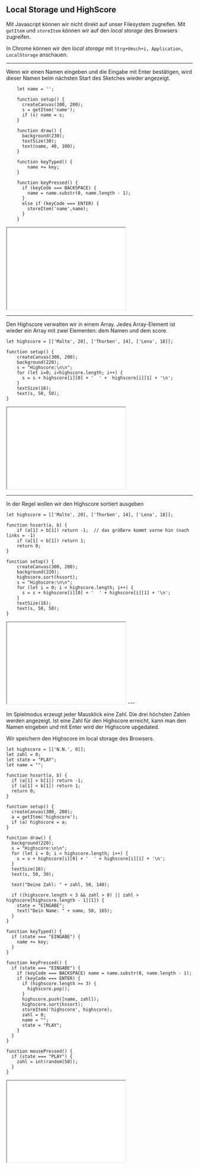 ## Local Storage und HighScore

Mit Javascript können wir nicht direkt auf unser Filesystem zugreifen. 
Mit `getItem` und `storeItem` können wir auf den *local storage* des Browsers zugreifen.  

 
In Chrome können wir den *local storage* mit `Strg+Umsch+i, Application, LocalStorage` anschauen.
 
---

Wenn wir einen Namen eingeben und die Eingabe mit Enter bestätigen, wird dieser Namen beim nächsten Start des Sketches wieder angezeigt.

```
    let name = '';

    function setup() {
      createCanvas(300, 200);
      s = getItem('name');
      if (s) name = s; 
    }

    function draw() {
      background(230);
      textSize(30);
      text(name, 40, 100);
    }

    function keyTyped() {
        name += key;
    }

    function keyPressed() {
      if (keyCode === BACKSPACE) {
        name = name.substr(0, name.length - 1);
      }
      else if (keyCode === ENTER) {
        storeItem('name',name);
      }
    }
```

<iframe src="localStorage.html" width="320" height="220"></iframe>

----

Den Highscore verwalten wir in einem Array. Jedes Array-Element ist wieder ein Array mit zwei Elementen: dem Namen und dem score.

```
let highscore = [['Malte', 20], ['Thorben', 14], ['Lena', 18]];

function setup() {
    createCanvas(300, 200);
    background(220);
    s = "Highscore:\n\n";
    for (let i=0; i<highscore.length; i++) {
      s = s + highscore[i][0] + '  ' +  highscore[i][1] + '\n';
    }
    textSize(16);
    text(s, 50, 50);
}
```

<iframe src="highscore01.html" width="320" height="220"></iframe>

---
In der Regel wollen wir den Highscore sortiert ausgeben


```
let highscore = [['Malte', 20], ['Thorben', 14], ['Lena', 18]];

function hssort(a, b) {
    if (a[1] > b[1]) return -1;  // das größere kommt vorne hin (nach links = -1)
    if (a[1] < b[1]) return 1;
    return 0;
}

function setup() {
    createCanvas(300, 200);
    background(220);
    highscore.sort(hssort);
    s = "Highscore:\n\n";
    for (let i = 0; i < highscore.length; i++) {
      s = s + highscore[i][0] + '  ' + highscore[i][1] + '\n';
    }
    textSize(16);
    text(s, 50, 50);
}
```

<iframe src="highscore02.html" width="320" height="220"></iframe>
---

Im Spielmodus erzeugt jeder Mausklick eine Zahl. Die drei höchsten Zahlen werden angezeigt. Ist eine Zahl
für den Highscore erreicht, kann man den Namen eingeben und mit Enter wird der Highscore upgedated.

Wir speichern den Highscore im local storage des Browsers. 

```
let highscore = [['N.N.', 0]];
let zahl = 0;
let state = "PLAY";
let name = "";

function hssort(a, b) {
  if (a[1] > b[1]) return -1;
  if (a[1] < b[1]) return 1;
  return 0;
}

function setup() {
  createCanvas(300, 200);
  a = getItem('highscore');
  if (a) highscore = a;
}

function draw() {
  background(220);
  s = "Highscore:\n\n";
  for (let i = 0; i < highscore.length; i++) {
    s = s + highscore[i][0] + '  ' + highscore[i][1] + '\n';
  }
  textSize(16);
  text(s, 50, 30);

  text("Deine Zahl: " + zahl, 50, 140);

  if ((highscore.length < 3 && zahl > 0) || zahl > highscore[highscore.length - 1][1]) {
    state = "EINGABE";
    text("Dein Name: " + name, 50, 165);
  }
}

function keyTyped() {
  if (state === "EINGABE") {
    name += key;
  }
}

function keyPressed() {
  if (state === "EINGABE") {
    if (keyCode === BACKSPACE) name = name.substr(0, name.length - 1);
    if (keyCode === ENTER) {
      if (highscore.length >= 3) {
        highscore.pop();
      }
      highscore.push([name, zahl]);
      highscore.sort(hssort);
      storeItem('highscore', highscore);
      zahl = 0;
      name = "";
      state = "PLAY";
    }
  }
}

function mousePressed() {
  if (state === "PLAY") {
    zahl = int(random(50));
  }
}
```

<iframe src="highscore03.html" width="320" height="220"></iframe>